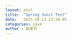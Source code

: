 ```yaml
---
layout: post
title:  "Spring Junit Test"
date:   2015-10-13 23:10:45
categories: java
author : 自来也
---
```



